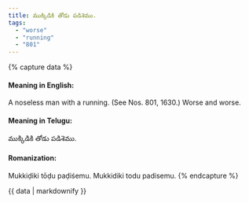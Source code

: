 ```yaml
---
title: ముక్కిడికి తోడు పడిశెము.
tags:
  - "worse"
  - "running"
  - "801"
---
```


{% capture data %}
#### Meaning in English:
A noseless man with a running.
(See Nos. 801, 1630.)
Worse and worse.

#### Meaning in Telugu:
ముక్కిడికి తోడు పడిశెము.

#### Romanization:
Mukkiḍiki tōḍu paḍiśemu.
Mukkidiki todu padisemu.
{% endcapture %}

{{ data | markdownify }}

